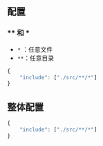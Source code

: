 ## 配置

### ** 和 * 

- `*` ：任意文件
- `**`：任意目录

```js
{
    "include": ["./src/**/*"]
}
````

## 整体配置

```js
{
    "include": ["./src/**/*"]
}
```